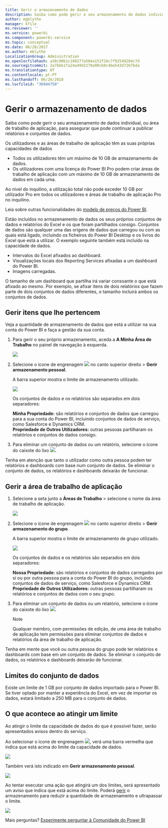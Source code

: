 ```yaml
---
title: Gerir o armazenamento de dados
description: Saiba como pode gerir o seu armazenamento de dados individual, ou área de trabalho de aplicação, para assegurar que pode continuar a publicar relatórios e conjuntos de dados.
author: mgblythe
manager: kfile
ms.reviewer: ''
ms.service: powerbi
ms.component: powerbi-service
ms.topic: conceptual
ms.date: 06/28/2017
ms.author: mblythe
LocalizationGroup: Administration
ms.openlocfilehash: a30c90b1c180277a584a152f26c7f92549284c7d
ms.sourcegitcommit: 2a7bbb1fa24a49d2278a90cb0c4be543d7267bda
ms.translationtype: HT
ms.contentlocale: pt-PT
ms.lasthandoff: 06/26/2018
ms.locfileid: "36944750"
---
```

# <a name="manage-your-data-storage"></a>Gerir o armazenamento de dados
Saiba como pode gerir o seu armazenamento de dados individual, ou área de trabalho de aplicação, para assegurar que pode continuar a publicar relatórios e conjuntos de dados.

Os utilizadores e as áreas de trabalho de aplicação têm as suas próprias capacidades de dados

* Todos os utilizadores têm um máximo de 10 GB de armazenamento de dados.
* Os utilizadores com uma licença do Power BI Pro podem criar áreas de trabalho de aplicação com um máximo de 10 GB de armazenamento de dados em cada uma.

Ao nível do inquilino, a utilização total não pode exceder 10 GB por utilizador Pro em todos os utilizadores e áreas de trabalho de aplicação Pro no inquilino.

Leia sobre outras funcionalidades do [modelo de preços do Power BI](https://powerbi.microsoft.com/pricing).

Estão incluídos no armazenamento de dados os seus próprios conjuntos de dados e relatórios do Excel e os que foram partilhados consigo. Conjuntos de dados são qualquer uma das origens de dados que carregou ou com as quais está ligado, incluindo os ficheiros do Power BI Desktop e os livros do Excel que está a utilizar. O exemplo seguinte também está incluído na capacidade de dados.

* Intervalos do Excel afixados ao dashboard.
* Visualizações locais dos Reporting Services afixadas a um dashboard do Power BI.
* Imagens carregadas.

O tamanho de um dashboard que partilha irá variar consoante o que está afixado ao mesmo. Por exemplo, se afixar itens de dois relatórios que fazem parte de dois conjuntos de dados diferentes, o tamanho incluirá ambos os conjuntos de dados.

<a name="manage"/>

## <a name="manage-items-owned-by-you"></a>Gerir itens que lhe pertencem
Veja a quantidade de armazenamento de dados que está a utilizar na sua conta do Power BI e faça a gestão da sua conta.

1. Para gerir o seu próprio armazenamento, aceda a **A Minha Área de Trabalho** no painel de navegação à esquerda.
   
    ![](media/service-admin-manage-your-data-storage-in-power-bi/pbi_myworkspace.png)
2. Selecione o ícone de engrenagem ![](media/service-admin-manage-your-data-storage-in-power-bi/pbi_gearicon.png) no canto superior direito \> **Gerir armazenamento pessoal**.
   
    A barra superior mostra o limite de armazenamento utilizado.
   
    ![](media/service-admin-manage-your-data-storage-in-power-bi/pbi_persnlstorage.png)
   
    Os conjuntos de dados e os relatórios são separados em dois separadores:
   
    **Minha Propriedade:** são relatórios e conjuntos de dados que carregou para a sua conta do Power BI, incluindo conjuntos de dados de serviço, como Salesforce e Dynamics CRM.  
    **Propriedade de Outros Utilizadores:** outras pessoas partilharam os relatórios e conjuntos de dados consigo.
3. Para eliminar um conjunto de dados ou um relatório, selecione o ícone do caixote do lixo ![](media/service-admin-manage-your-data-storage-in-power-bi/pbi_deleteicon.png).

Tenha em atenção que tanto o utilizador como outra pessoa podem ter relatórios e dashboards com base num conjunto de dados. Se eliminar o conjunto de dados, os relatórios e dashboards deixarão de funcionar.

## <a name="manage-your-app-workspace"></a>Gerir a área de trabalho de aplicação
1. Selecione a seta junto a **Áreas de Trabalho** \> selecione o nome da área de trabalho de aplicação.
   
    ![](media/service-admin-manage-your-data-storage-in-power-bi/pbi_groupworkspaces.png)
2. Selecione o ícone de engrenagem ![](media/service-admin-manage-your-data-storage-in-power-bi/pbi_gearicon.png) no canto superior direito \> **Gerir armazenamento do grupo**.
   
    A barra superior mostra o limite de armazenamento de grupo utilizado.
   
    ![](media/service-admin-manage-your-data-storage-in-power-bi/pbi_groupstorage.png)
   
    Os conjuntos de dados e os relatórios são separados em dois separadores:
   
    **Nossa Propriedade:** são relatórios e conjuntos de dados carregados por si ou por outra pessoa para a conta do Power BI do grupo, incluindo conjuntos de dados de serviço, como Salesforce e Dynamics CRM.
    **Propriedade de Outros Utilizadores:** outras pessoas partilharam os relatórios e conjuntos de dados com o seu grupo.
3. Para eliminar um conjunto de dados ou um relatório, selecione o ícone do caixote do lixo ![](media/service-admin-manage-your-data-storage-in-power-bi/pbi_deleteicon.png).
   
   > [!NOTE]
   > Qualquer membro, com permissões de edição, de uma área de trabalho de aplicação tem permissões para eliminar conjuntos de dados e relatórios da área de trabalho de aplicação.
   > 
   > 

Tenha em mente que você ou outra pessoa do grupo pode ter relatórios e dashboards com base em um conjunto de dados. Se eliminar o conjunto de dados, os relatórios e dashboards deixarão de funcionar.

## <a name="dataset-limits"></a>Limites do conjunto de dados
Existe um limite de 1 GB por conjunto de dados importado para o Power BI. Se tiver optado por manter a experiência do Excel, em vez de importar os dados, estará limitado a 250 MB para o conjunto de dados.

## <a name="what-happens-when-you-hit-a-limit"></a>O que acontece ao atingir um limite
Ao atingir o limite da capacidade de dados do que é possível fazer, serão apresentados avisos dentro do serviço. 

Ao selecionar o ícone de engrenagem ![](media/service-admin-manage-your-data-storage-in-power-bi/pbi_gearicon.png), verá uma barra vermelha que indica que está acima do limite da capacidade de dados.

![](media/service-admin-manage-your-data-storage-in-power-bi/manage-storage-limit.png)

Também verá isto indicado em **Gerir armazenamento pessoal**.

 ![](media/service-admin-manage-your-data-storage-in-power-bi/manage-storage-limit2.png)

 Ao tentar executar uma ação que atingirá um dos limites, será apresentado um aviso que indica que está acima do limite. Poderá [gerir](#manage) o armazenamento para reduzir a quantidade de armazenamento e ultrapassar o limite.

 ![](media/service-admin-manage-your-data-storage-in-power-bi/powerbi-pro-over-limit.png)

 Mais perguntas? [Experimente perguntar à Comunidade do Power BI](http://community.powerbi.com/)

